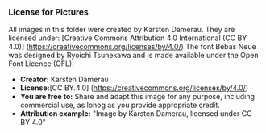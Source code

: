 ### License for Pictures
All images in this folder were created by Karsten Damerau.  They are licensed under:
[Creative Commons Attribution 4.0 International (CC BY 4.0)] (https://creativecommons.org/licenses/by/4.0/)
The font Bebas Neue was designed by Ryoichi Tsunekawa and is made available under the Open Font Licence (OFL).

- **Creator:** Karsten Damerau
- **License:**[CC BY.4.0] (https://creativecommons.org/licenses/by/4.0/)
- **You are free to:** Share and adapt this image for any purpose, including commercial use, as lonog as you provide appropriate credit.
- **Attribution example:** "Image by Karsten Damerau, licensed under CC BY 4.0"
